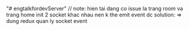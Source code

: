 "# engtalkfordevServer" 
// note: 
hien tai dang co issue la trang room va trang home init 2 socket khac nhau nen k the emit event dc
solution: => dung redux quan ly socket event
